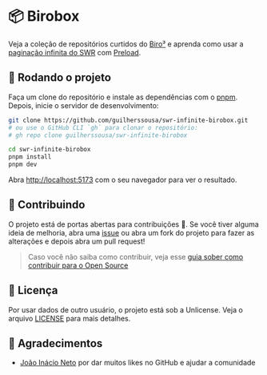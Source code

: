 # 📦 Birobox

Veja a coleção de repositórios curtidos do [Biro³](https://github.com/birobirobiro) e aprenda como usar a [paginação infinita do SWR](https://swr.vercel.app/pt-BR/docs/pagination) com [Preload](https://swr.vercel.app/pt-BR/docs/prefetching.pt-BR#dados-de-p%C3%A1gina-top-level).

## 🚀 Rodando o projeto

Faça um clone do repositório e instale as dependências com o [pnpm](https://pnpm.io/). Depois, inicie o servidor de desenvolvimento:

```bash
git clone https://github.com/guilherssousa/swr-infinite-birobox.git
# ou use o GitHub CLI `gh` para clonar o repositório:
# gh repo clone guilherssousa/swr-infinite-birobox

cd swr-infinite-birobox
pnpm install
pnpm dev
```

Abra [http://localhost:5173](http://localhost:3000) com o seu navegador para ver o resultado.

## 🤝 Contribuindo

O projeto está de portas abertas para contribuições 🤗. Se você tiver alguma ideia de melhoria, abra uma [issue](https://github.com/guilherssousa/swr-infinite-birobox/issues) ou abra um fork do projeto para fazer as alterações e depois abra um pull request!

> Caso você não saiba como contribuir, veja esse [guia sober como contribuir para o Open Source](https://opensource.guide/pt/how-to-contribute/)

## 📃 Licença

Por usar dados de outro usuário, o projeto está sob a Unlicense. Veja o arquivo [LICENSE](LICENSE) para mais detalhes.

## 💖 Agradecimentos

- [João Inácio Neto](https://github.com/birobirobiro) por dar muitos likes no GitHub e ajudar a comunidade
